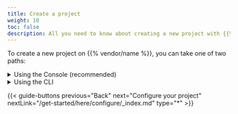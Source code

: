 ```yaml
---
title: Create a project
weight: 10
toc: false
description: All you need to know about creating a new project with {{% vendor/name %}}
---
```


To create a new project on {{% vendor/name %}}, you can take one of two paths:

<details>
  <summary>Using the Console (recommended)</summary>

Open the [Upsun management console](https://console.upsun.com/-/create-project) to create your project.

{{% note %}}
If you haven't done so already, you are prompted to create your first organization where your project will reside.
{{% /note %}}

![Create project options](/images/console/create-project.png "0.4")

From the Console, what you do next entirely depends on where the "source of truth" of your codebase is located.
In this guide, you will push your local repository to Upsun.
That is, the only copy of your codebase you'd like to deploy is on your local computer.

Click **Start from scratch** from the **Deploy with Git** option.

{{< note theme="info" title="Git integrations">}}
This guide does not specifically address integrating an Upsun project with a third party repository such as one on GitHub, even though the **Connect repository** option is available at this stage.

For now, continue to work locally.
Third party integrations will be addressed at the end of this guide.
{{< /note >}}

Add details about your project, such as:

- The name of your project.
- The default branch of your local repository.
- Select the region where you want your project to be hosted.

As suggested in the Console, connect the local copy of your repository to your project:

```bash
upsun project:set-remote {{< variable "PROJECT_ID" >}}
```

Then push your code to Upsun with the command:
{{< codetabs >}}
+++
title=Using {{% vendor/name %}} Git repository
+++
```bash {location="Terminal"}
{{% vendor/cli %}} push
```
<--->
+++
title=Using third party provider
+++
```bash {location="Terminal"}
git push {{% vendor/cli %}}
```
{{< /codetabs >}}

The following error is usually triggered at this point:

![Create project options](/images/console/first-fail.png "0.4")

This error is triggered because you have not yet added Upsun configuration to your project to setup deployments, which is the next step of this guide.

</details>

<details>
  <summary>Using the CLI</summary>

To create a new project with the {{% vendor/name %}} CLI, use the following command and follow the prompts:

```bash {location="Terminal"}
{{% vendor/cli %}} project:create
```

{{< note theme="info" title="Default branches" >}}
When creating a new project using the {{% vendor/name %}} CLI command `project:create`, the default production branch is set to `main`. Change it if your default branch is different (_e.g._: `master`).
{{< /note >}}

Then, you are asked if you want to set the local remote to your new project. Enter **Yes (y)**.

Your local source code is automatically linked to your newly created {{% vendor/name %}} project through the creation of a `.{{% vendor/cli %}}/local/project.yaml` file.  This file contains the corresponding `<projectId>` and sets a Git remote to `{{% vendor/cli %}}`.

From the CLI, what you do next entirely depends on where the "source of truth" of your codebase is located.

In this guide, you will push your local repository to Upsun.
That is, the only copy of your codebase you'd like to deploy is on your local computer.

{{< note theme="info" title="Git integrations">}}
This guide does not specifically address integrating an Upsun project with a third party repository such as one on GitHub, even though you will notice the **Connect repository** option available at this stage.

For now, continue to work locally.
Third party integrations will be addressed at the end of this guide.
{{< /note >}}

So long as you chose `y` (yes) to the question `Set the new project <projectName> as the remote for this repository?` during the `project:create` command, your local project is already integrated to the Upsun project.

Push your commits to the project:

{{< codetabs >}}
+++
title=Using {{% vendor/name %}} Git repository
+++
```bash {location="Terminal"}
{{% vendor/cli %}} push
```
<--->
+++
title=Using third party provider
+++
```bash {location="Terminal"}
git push origin
```
{{< /codetabs >}}

The following error is usually triggered at this point:

```bash
Found 749 commits

E: Error parsing configuration files:
- : Configuration directory '.upsun' not found.

E: Error: Invalid configuration files, aborting build
```

This error is triggered because you have not yet added Upsun configuration to your project to setup deployments, which is the next step of this guide.

</details>

{{< guide-buttons previous="Back" next="Configure your project" nextLink="/get-started/here/configure/_index.md" type="*" >}}
